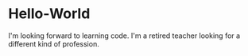 # Hello-World
I'm looking forward to learning code.
I'm a retired teacher looking for a different kind of profession.  
